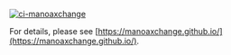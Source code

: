 [![ci-manoaxchange](https://github.com/manoaxchange/manoaxchange/actions/workflows/ci.yml/badge.svg)](https://github.com/manoaxchange/manoaxchange/actions/workflows/ci.yml)

For details, please see [https://manoaxchange.github.io/](https://manoaxchange.github.io/).

